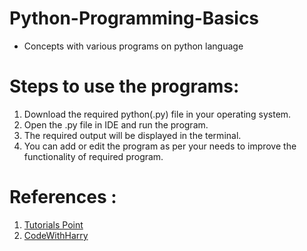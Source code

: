 # Python-Programming-Basics
 - Concepts with various programs on python language

# Steps to use the programs:
   1. Download the required python(.py) file in your operating system.
   2. Open the .py file in IDE and run the program.
   3. The required output will be displayed in the terminal.
   4. You can add or edit the program as per your needs to improve the functionality of required program.
   
# References :
1. [Tutorials Point](https://www.tutorialspoint.com/python/index.htm "link1")
2. [CodeWithHarry](https://www.codewithharry.com/videos/python-tutorial-easy-for-beginners "link2")   
